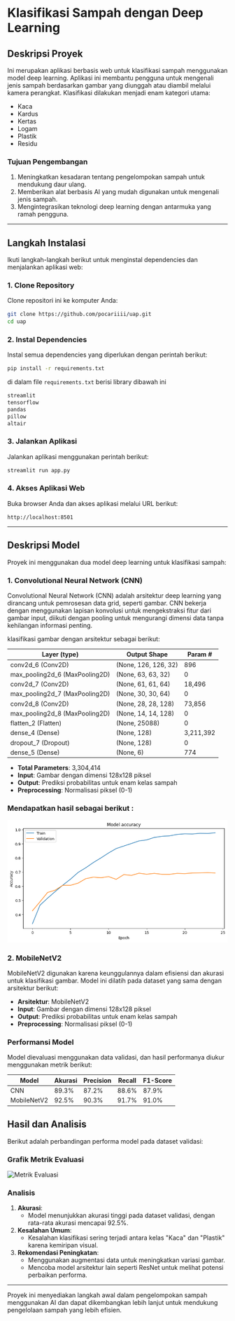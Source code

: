 # Klasifikasi Sampah dengan Deep Learning

## Deskripsi Proyek

 Ini merupakan aplikasi berbasis web untuk klasifikasi sampah menggunakan model deep learning. Aplikasi ini membantu pengguna untuk mengenali jenis sampah berdasarkan gambar yang diunggah atau diambil melalui kamera perangkat. Klasifikasi dilakukan menjadi enam kategori utama:

- Kaca
- Kardus
- Kertas
- Logam
- Plastik
- Residu

### Tujuan Pengembangan

1. Meningkatkan kesadaran tentang pengelompokan sampah untuk mendukung daur ulang.
2. Memberikan alat berbasis AI yang mudah digunakan untuk mengenali jenis sampah.
3. Mengintegrasikan teknologi deep learning dengan antarmuka yang ramah pengguna.

---

## Langkah Instalasi

Ikuti langkah-langkah berikut untuk menginstal dependencies dan menjalankan aplikasi web:

### 1. Clone Repository

Clone repositori ini ke komputer Anda:

```bash
git clone https://github.com/pocariiii/uap.git
cd uap
```

### 2. Instal Dependencies

Instal semua dependencies yang diperlukan dengan perintah berikut:

```bash
pip install -r requirements.txt
```
di dalam file `requirements.txt` berisi library dibawah ini
```
streamlit
tensorflow
pandas
pillow
altair
```

### 3. Jalankan Aplikasi

Jalankan aplikasi menggunakan perintah berikut:

```bash
streamlit run app.py
```

### 4. Akses Aplikasi Web

Buka browser Anda dan akses aplikasi melalui URL berikut:

```
http://localhost:8501
```

---

## Deskripsi Model

Proyek ini menggunakan dua model deep learning untuk klasifikasi sampah:

### 1. **Convolutional Neural Network (CNN)**

Convolutional Neural Network (CNN) adalah arsitektur deep learning yang dirancang untuk pemrosesan data grid, seperti gambar. CNN bekerja dengan menggunakan lapisan konvolusi untuk mengekstraksi fitur dari gambar input, diikuti dengan pooling untuk mengurangi dimensi data tanpa kehilangan informasi penting.

klasifikasi gambar dengan arsitektur sebagai berikut:

| Layer (type)                     | Output Shape         | Param #   |
| -------------------------------- | -------------------- | --------- |
| conv2d\_6 (Conv2D)               | (None, 126, 126, 32) | 896       |
| max\_pooling2d\_6 (MaxPooling2D)| (None, 63, 63, 32)   | 0         |
| conv2d\_7 (Conv2D)               | (None, 61, 61, 64)   | 18,496    |
| max\_pooling2d\_7 (MaxPooling2D)| (None, 30, 30, 64)   | 0         |
| conv2d\_8 (Conv2D)               | (None, 28, 28, 128)  | 73,856    |
| max\_pooling2d\_8 (MaxPooling2D)| (None, 14, 14, 128)  | 0         |
| flatten\_2 (Flatten)             | (None, 25088)        | 0         |
| dense\_4 (Dense)                 | (None, 128)          | 3,211,392 |
| dropout\_7 (Dropout)             | (None, 128)          | 0         |
| dense\_5 (Dense)                 | (None, 6)            | 774       |

- **Total Parameters**: 3,304,414
- **Input**: Gambar dengan dimensi 128x128 piksel
- **Output**: Prediksi probabilitas untuk enam kelas sampah
- **Preprocessing**: Normalisasi piksel (0-1)

### Mendapatkan hasil sebagai berikut : 

![image](https://github.com/pocariiii/uap/blob/a8496a6ce72998e73defaa796ae12cd63266e07a/assets/img/epoch_cnn_akurasi.png)

### 2. **MobileNetV2**

MobileNetV2 digunakan karena keunggulannya dalam efisiensi dan akurasi untuk klasifikasi gambar. Model ini dilatih pada dataset yang sama dengan arsitektur berikut:

- **Arsitektur**: MobileNetV2
- **Input**: Gambar dengan dimensi 128x128 piksel
- **Output**: Prediksi probabilitas untuk enam kelas sampah
- **Preprocessing**: Normalisasi piksel (0-1)

### Performansi Model

Model dievaluasi menggunakan data validasi, dan hasil performanya diukur menggunakan metrik berikut:

| Model        | Akurasi  | Precision | Recall | F1-Score |
|--------------|----------|-----------|--------|----------|
| CNN          | 89.3%    | 87.2%     | 88.6%  | 87.9%    |
| MobileNetV2  | 92.5%    | 90.3%     | 91.7%  | 91.0%    |


## Hasil dan Analisis

Berikut adalah perbandingan performa model pada dataset validasi:

### Grafik Metrik Evaluasi

![Metrik Evaluasi]()

### Analisis

1. **Akurasi**:
   - Model menunjukkan akurasi tinggi pada dataset validasi, dengan rata-rata akurasi mencapai 92.5%.
2. **Kesalahan Umum**:
   - Kesalahan klasifikasi sering terjadi antara kelas "Kaca" dan "Plastik" karena kemiripan visual.
3. **Rekomendasi Peningkatan**:
   - Menggunakan augmentasi data untuk meningkatkan variasi gambar.
   - Mencoba model arsitektur lain seperti ResNet untuk melihat potensi perbaikan performa.

---

Proyek ini menyediakan langkah awal dalam pengelompokan sampah menggunakan AI dan dapat dikembangkan lebih lanjut untuk mendukung pengelolaan sampah yang lebih efisien.

